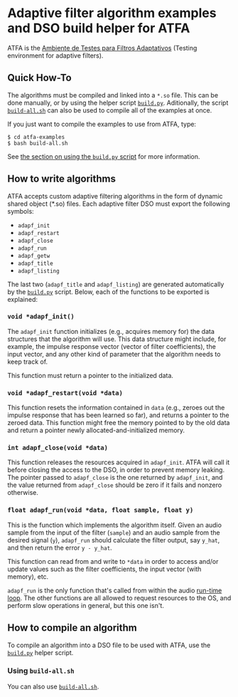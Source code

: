 
Adaptive filter algorithm examples and DSO build helper for ATFA
================================================================

ATFA is the [Ambiente de Testes para Filtros Adaptativos][1] (Testing
environment for adaptive filters).


Quick How-To
------------

The algorithms must be compiled and linked into a `*.so` file. This can
be done manually, or by using the helper script [`build.py`][2].
Aditionally, the script [`build-all.sh`][4] can also be used to compile
all of the examples at once.

If you just want to compile the examples to use from ATFA, type:

    $ cd atfa-examples
    $ bash build-all.sh

See [the section on using the `build.py` script][2] for more information.


How to write algorithms
-----------------------

ATFA accepts custom adaptive filtering algorithms in the form of dynamic
shared object (*.so) files. Each adaptive filter DSO must export the
following symbols:

* `adapf_init`
* `adapf_restart`
* `adapf_close`
* `adapf_run`
* `adapf_getw`
* `adapf_title`
* `adapf_listing`

The last two (`adapf_title` and `adapf_listing`) are generated
automatically by the [`build.py`][2] script. Below, each of the
functions to be exported is explained:

### `void *adapf_init()`

The `adapf_init` function initializes (e.g., acquires memory for) the
data structures that the algorithm will use. This data structure might
include, for example, the impulse response vector (vector of filter
coefficients), the input vector, and any other kind of parameter that
the algorithm needs to keep track of.

This function must return a pointer to the initialized data.

### `void *adapf_restart(void *data)`

This function resets the information contained in `data` (e.g., zeroes
out the impulse response that has been learned so far), and returns a
pointer to the zeroed data. This function might free the memory pointed
to by the old data and return a pointer newly allocated-and-initialized
memory.

### `int adapf_close(void *data)`

This function releases the resources acquired in `adapf_init`. ATFA will
call it before closing the access to the DSO, in order to prevent memory
leaking. The pointer passed to `adapf_close` is the one returned by
`adapf_init`, and the value returned from `adapf_close` should be zero
if it fails and nonzero otherwise.

### `float adapf_run(void *data, float sample, float y)`

This is the function which implements the algorithm itself. Given an
audio sample from the input of the filter (`sample`) and an audio
sample from the desired signal (`y`), `adapf_run` should calculate
the filter output, say `y_hat`, and then return the error `y - y_hat`.

This function can read from and write to `*data` in order to access
and/or update values such as the filter coefficients, the input
vector (with memory), etc.

`adapf_run` is the only function that's called from within the audio
[run-time loop][6]. The other functions are all allowed to request
resources to the OS, and perform slow operations in general, but this
one isn't.

How to compile an algorithm
---------------------------

To compile an algorithm into a DSO file to be used with ATFA, use the
[`build.py`][3] helper script.

### Using `build-all.sh`

You can also use [`build-all.sh`][5].

[1]: https://github.com/fofoni/atfa
[2]: #how-to-compile-an-algorithm
[3]: https://github.com/fofoni/atfa-examples/blob/master/build.py
[4]: #using-build-allsh
[5]: https://github.com/fofoni/atfa-examples/blob/master/build-all.sh
[6]: http://portaudio.com/docs/v19-doxydocs/writing_a_callback.html
